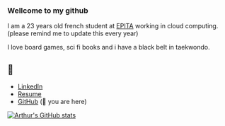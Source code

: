 ### Wellcome to my github

I am a 23 years old french student at [EPITA](epita.fr) working in cloud computing.
(please remind me to update this every year)

I love board games, sci fi books and i have a black belt in taekwondo. 

## 🔗
- [LinkedIn](linkedin.com/in/arthur-saint-denis)
- [Resume](artsd.fr)
- [GitHub](github.com/Art-S-D) (📍 you are here)

[![Arthur's GitHub stats](https://github-readme-stats.vercel.app/api?username=art-s-d&count_private=true&theme=dracula&show_icons=true)](https://github.com/anuraghazra/github-readme-stats)

<!-- [![Top Langs](https://github-readme-stats.vercel.app/api/top-langs/?username=art-s-d&layout=compact)](https://github.com/anuraghazra/github-readme-stats) -->

<!--
**Art-S-D/Art-S-D** is a ✨ _special_ ✨ repository because its `README.md` (this file) appears on your GitHub profile.

Here are some ideas to get you started:

- 🔭 I’m currently working on ...
- 🌱 I’m currently learning ...
- 👯 I’m looking to collaborate on ...
- 🤔 I’m looking for help with ...
- 💬 Ask me about ...
- 📫 How to reach me: ...
- 😄 Pronouns: ...
- ⚡ Fun fact: ...
-->

